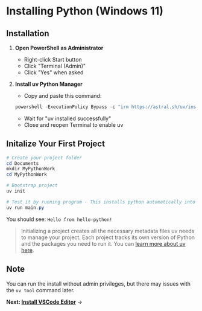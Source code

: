 # Installing Python (Windows 11)

## Installation

1. **Open PowerShell as Administrator**
   - Right-click Start button
   - Click "Terminal (Admin)" 
   - Click "Yes" when asked

2. **Install uv Python Manager**
   - Copy and paste this command:
   ```powershell
   powershell -ExecutionPolicy Bypass -c "irm https://astral.sh/uv/install.ps1 | iex"
   ```
   - Wait for "uv installed successfully"
   - Close and reopen Terminal to enable uv

## **Initalize Your First Project**

```powershell
# Create your project folder
cd Documents
mkdir MyPythonWork
cd MyPythonWork

# Bootstrap project
uv init

# Test it by running program - This installs python automatically into your project!
uv run main.py
```
You should see: `Hello from hello-python!`

> Initializing a project creates all the necessary metadata files uv needs to manage your project. Each project tracks its own version of Python and the packages you need to run it. You can [learn more about uv here](about-uv.md).

## Note
You can run the install without admin privileges, but there may issues with the `uv tool` command later.

**Next: [Install VSCode Editor](editors.md)** →
